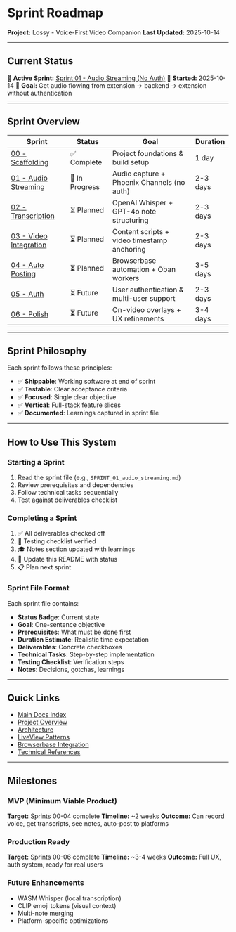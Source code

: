 # Sprint Roadmap

**Project:** Lossy - Voice-First Video Companion
**Last Updated:** 2025-10-14

---

## Current Status

🚧 **Active Sprint:** [Sprint 01 - Audio Streaming (No Auth)](./SPRINT_01_audio_streaming.md)
📅 **Started:** 2025-10-14
🎯 **Goal:** Get audio flowing from extension → backend → extension without authentication

---

## Sprint Overview

| Sprint | Status | Goal | Duration |
|--------|--------|------|----------|
| [00 - Scaffolding](./SPRINT_00_scaffolding.md) | ✅ Complete | Project foundations & build setup | 1 day |
| [01 - Audio Streaming](./SPRINT_01_audio_streaming.md) | 🚧 In Progress | Audio capture + Phoenix Channels (no auth) | 2-3 days |
| [02 - Transcription](./SPRINT_02_transcription.md) | ⏳ Planned | OpenAI Whisper + GPT-4o note structuring | 2-3 days |
| [03 - Video Integration](./SPRINT_03_video_integration.md) | ⏳ Planned | Content scripts + video timestamp anchoring | 2-3 days |
| [04 - Auto Posting](./SPRINT_04_auto_posting.md) | ⏳ Planned | Browserbase automation + Oban workers | 3-5 days |
| [05 - Auth](./SPRINT_05_auth.md) | ⏳ Future | User authentication & multi-user support | 2-3 days |
| [06 - Polish](./SPRINT_06_polish.md) | ⏳ Future | On-video overlays + UX refinements | 3-4 days |

---

## Sprint Philosophy

Each sprint follows these principles:

- ✅ **Shippable**: Working software at end of sprint
- ✅ **Testable**: Clear acceptance criteria
- ✅ **Focused**: Single clear objective
- ✅ **Vertical**: Full-stack feature slices
- ✅ **Documented**: Learnings captured in sprint file

---

## How to Use This System

### Starting a Sprint

1. Read the sprint file (e.g., `SPRINT_01_audio_streaming.md`)
2. Review prerequisites and dependencies
3. Follow technical tasks sequentially
4. Test against deliverables checklist

### Completing a Sprint

1. ✅ All deliverables checked off
2. 📝 Testing checklist verified
3. 🎓 Notes section updated with learnings
4. 🔄 Update this README with status
5. 📋 Plan next sprint

### Sprint File Format

Each sprint file contains:
- **Status Badge**: Current state
- **Goal**: One-sentence objective
- **Prerequisites**: What must be done first
- **Duration Estimate**: Realistic time expectation
- **Deliverables**: Concrete checkboxes
- **Technical Tasks**: Step-by-step implementation
- **Testing Checklist**: Verification steps
- **Notes**: Decisions, gotchas, learnings

---

## Quick Links

- [Main Docs Index](../INDEX.md)
- [Project Overview](../01_PROJECT_OVERVIEW.md)
- [Architecture](../02_ARCHITECTURE.md)
- [LiveView Patterns](../03_LIVEVIEW_PATTERNS.md)
- [Browserbase Integration](../04_BROWSERBASE_INTEGRATION.md)
- [Technical References](../TECHNICAL_REFERENCES.md)

---

## Milestones

### MVP (Minimum Viable Product)
**Target:** Sprints 00-04 complete
**Timeline:** ~2 weeks
**Outcome:** Can record voice, get transcripts, see notes, auto-post to platforms

### Production Ready
**Target:** Sprints 00-06 complete
**Timeline:** ~3-4 weeks
**Outcome:** Full UX, auth system, ready for real users

### Future Enhancements
- WASM Whisper (local transcription)
- CLIP emoji tokens (visual context)
- Multi-note merging
- Platform-specific optimizations
